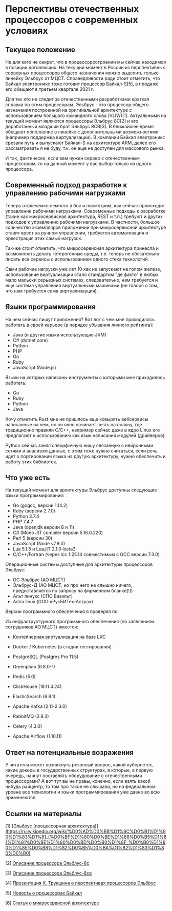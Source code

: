 # Перспективы отечественных процессоров с современных условиях

## Текущее положение
Не для кого не секрет, что в процессоростроении мы сейчас находимся в позиции догоняющих. На текущий момент в России из перспективных серверных процессоров общего назначения можно выделить только линейку Эльбрус от МЦСТ. Справедливости ради стоит отметить, что Байкал электроникс тоже готовит процессор Байкал-S[5], в продаже его обещают в третьем квартале 2021 г.

Для тех кто не следит за отечественными разработками краткая справка по этим процессорам. Эльбрус - это процессор общего назначения построенной на оригинальной архитектуре с использованием большого командного слова (VLIW)[1]. Актуальными на текущий момент являются процессоры Эльбрус 8С[2] и его доработанный младший брат Эльбрус 8СВ[3]. В ближайшее время обещают пополнение в линейке с дополнительными возможностями (например поддержка виртуализации). В компании Байкал электроникс срезали путь и выпускают Байкал-S на архитектуре ARM, далее его рассматривать я не буду, т.к. он еще не доступен для массового рынка. 

И так, фактически, если вам нужен сервер с отечественным процессором, то на данный момент у вас выбор только из одного процессора.

## Современный подход разработке к управлению рабочими нагрузками
Теперь отвлечемся немного в бок и посмотрим, как сейчас происходит управление рабочими нагрузками. Современные подходы к разработке (такие как микросервисная архитектура, REST и т.п.) требуют и других подходов к управлению рабочими нагрузками. В частности, большое количество экземпляров приложений при микросервисной архитектуре ставит крест на ручном управлении, требуется автоматизация и оркестрация этих самых нагрузок.

Так-же стоит отметить, что микросервисная архитектура принесла и возможность делать гетерогенные среды, т.е. теперь не обязательно писать все сервисы с использованием одного стека технологий.

Сами рабочие нагрузки уже лет 10 как не запускают на голом железе, использование виртуализации стало стандартом "де факто" в любых мало мальски серьезных системах, следовательно, нам требуется и еще система управления виртуальными машинами (не говоря о том, что нам требуется сама виртуализауция).

## Языки программирования
На чем сейчас пишут приложения? Вот вот с чем мне приходилось работать в своей карьере (в порядке убывания личного рейтинга):

* Java (и другие языки использующие JVM)
* C# (dotnet core)
* Python
* PHP
* Go
* Ruby
* JavaScript (Node.js)

Языки на которых написаны инструменты с которыми мне приходилось работать:

* Go
* Ruby
* Python
* Java

Хочу отметить Rust мне не пришлось еще ковырять вебсервисы написанные на нем, но он явно начинает лезть на поляну, где традиционно правили C/C++, например сейчас даже в ядро Linux его предлагают к использованию как язык написания модулей (драйверов).

Python сейчас занял специфичную нишу связанную с нейронными сетями и анализом данных, с этим тоже нужно считаться, если речь идет о портировании языка на другую архитектуру, нужно обеспечить и работу этих библиотек.

## Что уже есть

На текущий момент для архитектуры Эльбрус доступны следующие языки программирования:

- Go (gogcc, версии 1.14.2)
- Ruby (версии 2.7.0)
- Python 3.7.4
- PHP 7.4.7
- Java (openjdk версии 8 и 11)
- C# (Mono JIT compiler версии  5.16.0.220)
- Perl 5 (версии 30)
- JavaScript (Node v7.8.0)
- Lua 5.1.5 и LuaJIT 2.1.0-beta3
- С/С++/Fortran (через lcc 1.25.14 совместимым с GCC версии 7.3.0)

Операционные системы доступные для архитектуры процессоров Эльбрус:

* ОС Эльбрус (АО МЦСТ)
* Эльбрус-Д (АО МЦСТ, но про него не слышно ничего, предоставляется по запросу на фирменном бланке(!))
* Альт линукс (СПО Базальт)
* Astra linux (ООО «РусБИТех-Астра»)

Версии программного обеспечения я проверял по 

Из инфраструктурного программного обеспечения (по заявлениям сотрудников АО МЦСТ) имеется:

* Контейнерная виртуализация на базе LXC

* Docker / Kubernetes (в стадии тестирования)

* PostgreSQL (Postgres Pro 11.5)

* Greenplum (6.8.0-1)

* Redis (5.0)

* ClickHouse (19.11.4.24)

* ElasticSearch (6.8.1)

* Apache Kafka (2.11-2.3.0)

* RabbitMQ (3.8.3)

* Celery (4.3.0)

* Apache Airflow (1.10.11)

  

## Ответ на потенциальные возражения

У читателя может возникнуть резонный вопрос, какой кубернетес, какие докеры в государственных структурах, в которые, в первую очередь, начнут поставлять оборудование с отечественными процессорами? А вот тут вы не правы, конечно, если взять какой нибудь райцентр, то там про такое не слышали, но на федеральном уровне все технологии и языки программирования уже давно во всю применяются.


## Ссылки на материалы
[1] [Эльбрус (процессорная архитектура)](https://ru.wikipedia.org/wiki/%D0%AD%D0%BB%D1%8C%D0%B1%D1%80%D1%83%D1%81_(%D0%BF%D1%80%D0%BE%D1%86%D0%B5%D1%81%D1%81%D0%BE%D1%80%D0%BD%D0%B0%D1%8F_%D0%B0%D1%80%D1%85%D0%B8%D1%82%D0%B5%D0%BA%D1%82%D1%83%D1%80%D0%B0)

[2] [Описание процессора Эльблус-8с](http://mcst.ru/elbrus-8c)

[3] [Описание процессора Эльблус-8св](http://mcst.ru/elbrus-8sv)

[4] [Презентация К. Трукшина о перспективах процессоров Эльбрус](https://vk.com/doc503118849_575915834?hash=da97ca2ae340127304)

[5] [Новость о процессорах Байкал](https://habr.com/ru/news/t/530702/)

[6] [Статья о микросервисной архитектуре](https://ru.wikipedia.org/wiki/%D0%9C%D0%B8%D0%BA%D1%80%D0%BE%D1%81%D0%B5%D1%80%D0%B2%D0%B8%D1%81%D0%BD%D0%B0%D1%8F_%D0%B0%D1%80%D1%85%D0%B8%D1%82%D0%B5%D0%BA%D1%82%D1%83%D1%80%D0%B0)